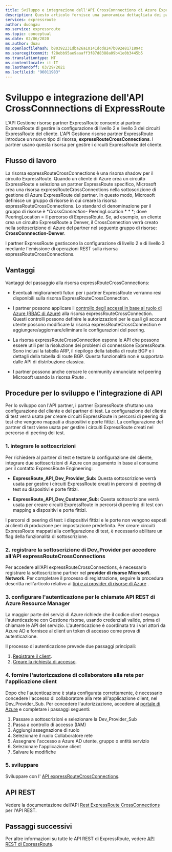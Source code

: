 ```yaml
---
title: Sviluppo e integrazione dell'API CrossConnnections di Azure ExpressRoute
description: Questo articolo fornisce una panoramica dettagliata dei partner ExpressRoute sul tipo di risorsa expressRouteCrossConnections.
services: expressroute
author: duongau
ms.service: expressroute
ms.topic: conceptual
ms.date: 02/06/2020
ms.author: duau
ms.openlocfilehash: b80392231dba26a10141dcd8247b092e8171894c
ms.sourcegitcommit: f28ebb95ae9aaaff3f87d8388a09b41e0b3445b5
ms.translationtype: MT
ms.contentlocale: it-IT
ms.lasthandoff: 03/29/2021
ms.locfileid: "96011983"
---
```

# <a name="expressroute-crossconnnections-api-development-and-integration"></a>Sviluppo e integrazione dell'API CrossConnnections di ExpressRoute

L'API Gestione risorse partner ExpressRoute consente ai partner ExpressRoute di gestire la configurazione di livello 2 e livello 3 dei circuiti ExpressRoute del cliente. L'API Gestione risorse partner ExpressRoute introduce un nuovo tipo di risorsa, **expressRouteCrossConnections**. I partner usano questa risorsa per gestire i circuiti ExpressRoute del cliente.

## <a name="workflow"></a>Flusso di lavoro

La risorsa expressRouteCrossConnections è una risorsa shadow per il circuito ExpressRoute. Quando un cliente di Azure crea un circuito ExpressRoute e seleziona un partner ExpressRoute specifico, Microsoft crea una risorsa expressRouteCrossConnections nella sottoscrizione di gestione di Azure ExpressRoute del partner. In questo modo, Microsoft definisce un gruppo di risorse in cui creare la risorsa expressRouteCrossConnections. Lo standard di denominazione per il gruppo di risorse è **CrossConnection-* PeeringLocation * * *; dove PeeringLocation = il percorso di ExpressRoute. Se, ad esempio, un cliente crea un circuito ExpressRoute a Denver, il CrossConnection verrà creato nella sottoscrizione di Azure del partner nel seguente gruppo di risorse: **CrossConnnection-Denver**.

I partner ExpressRoute gestiscono la configurazione di livello 2 e di livello 3 mediante l'emissione di operazioni REST sulla risorsa expressRouteCrossConnections.

## <a name="benefits"></a>Vantaggi

Vantaggi del passaggio alla risorsa expressRouteCrossConnections:

* Eventuali miglioramenti futuri per i partner ExpressRoute verranno resi disponibili sulla risorsa ExpressRouteCrossConnection.

* I partner possono applicare il [controllo degli accessi in base al ruolo di Azure (RBAC di Azure)](../role-based-access-control/overview.md) alla risorsa expressRouteCrossConnection. Questi controlli possono definire le autorizzazioni per le quali gli account utente possono modificare la risorsa expressRouteCrossConnection e aggiungere/aggiornare/eliminare le configurazioni del peering.

* La risorsa expressRouteCrossConnection espone le API che possono essere utili per la risoluzione dei problemi di connessione ExpressRoute. Sono inclusi la tabella ARP, il riepilogo della tabella di route BGP e i dettagli della tabella di route BGP. Questa funzionalità non è supportata dalle API di distribuzione classica.

* I partner possono anche cercare le community annunciate nel peering Microsoft usando la risorsa *Route* .

## <a name="api-development-and-integration-steps"></a>Procedure per lo sviluppo e l'integrazione di API

Per lo sviluppo con l'API partner, i partner ExpressRoute sfruttano una configurazione del cliente e del partner di test. La configurazione del cliente di test verrà usata per creare circuiti ExpressRoute in percorsi di peering di test che vengono mappati a dispositivi e porte fittizi. La configurazione del partner di test viene usata per gestire i circuiti ExpressRoute creati nel percorso di peering dei test.

### <a name="1-enlist-subscriptions"></a>1. integrare le sottoscrizioni

Per richiedere al partner di test e testare la configurazione del cliente, integrare due sottoscrizioni di Azure con pagamento in base al consumo per il contatto ExpressRoute Engineering:
* **ExpressRoute_API_Dev_Provider_Sub:** Questa sottoscrizione verrà usata per gestire i circuiti ExpressRoute creati in percorsi di peering di test su dispositivi e porte fittizi.

* **ExpressRoute_API_Dev_Customer_Sub:** Questa sottoscrizione verrà usata per creare circuiti ExpressRoute in percorsi di peering di test con mapping a dispositivi e porte fittizi.

I percorsi di peering di test: i dispositivi fittizi e le porte non vengono esposti ai clienti di produzione per impostazione predefinita. Per creare circuiti ExpressRoute mappati alla configurazione di test, è necessario abilitare un flag della funzionalità di sottoscrizione.

### <a name="2-register-the-dev_provider-subscription-to-access-the-expressroutecrossconnections-api"></a>2. registrare la sottoscrizione di Dev_Provider per accedere all'API expressRouteCrossConnections

Per accedere all'API expressRouteCrossConnections, è necessario registrare la sottoscrizione partner nel **provider di risorse Microsoft. Network**. Per completare il processo di registrazione, seguire la procedura descritta nell'articolo relativo ai [tipi e ai provider di risorse di Azure](../azure-resource-manager/management/resource-providers-and-types.md#azure-portal) .

### <a name="3-set-up-authentication-for-azure-resource-manager-rest-api-calls"></a>3. configurare l'autenticazione per le chiamate API REST di Azure Resource Manager

La maggior parte dei servizi di Azure richiede che il codice client esegua l'autenticazione con Gestione risorse, usando credenziali valide, prima di chiamare le API del servizio. L'autenticazione è coordinata tra i vari attori da Azure AD e fornisce al client un token di accesso come prova di autenticazione.

Il processo di autenticazione prevede due passaggi principali:

1. [Registrare il client](/rest/api/azure/#register-your-client-application-with-azure-ad).
2. [Creare la richiesta di accesso](/rest/api/azure/#create-the-request).

### <a name="4-provide-network-contributor-permission-to-the-client-application"></a>4. fornire l'autorizzazione di collaboratore alla rete per l'applicazione client

Dopo che l'autenticazione è stata configurata correttamente, è necessario concedere l'accesso di collaboratore alla rete all'applicazione client, nel Dev_Provider_Sub. Per concedere l'autorizzazione, accedere al [portale di Azure](https://ms.portal.azure.com/#home) e completare i passaggi seguenti:

1. Passare a sottoscrizioni e selezionare la Dev_Provider_Sub
2. Passa a controllo di accesso (IAM)
3. Aggiungi assegnazione di ruolo
4. Selezionare il ruolo Collaboratore rete
5. Assegnare l'accesso a Azure AD utente, gruppo o entità servizio
6. Selezionare l'applicazione client
7. Salvare le modifiche

### <a name="5-develop"></a>5. sviluppare

Sviluppare con l' [API expressRouteCrossConnections](/rest/api/expressroute/expressroutecrossconnections).

## <a name="rest-api"></a>API REST

Vedere la documentazione dell'API [Rest ExpressRoute CrossConnections](/rest/api/expressroute/expressroutecrossconnections) per l'API REST.

## <a name="next-steps"></a>Passaggi successivi

Per altre informazioni su tutte le API REST di ExpressRoute, vedere [API REST di ExpressRoute](/rest/api/expressroute/).